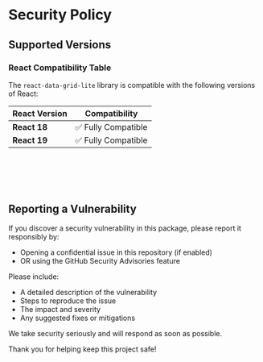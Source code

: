# Security Policy

## Supported Versions

### React Compatibility Table

The `react-data-grid-lite` library is compatible with the following versions of React:

| **React Version** | **Compatibility**  |
| ----------------- | ------------------ |
| **React 18**      | ✅ Fully Compatible |
| **React 19**      | ✅ Fully Compatible |

<br><br>
----
## Reporting a Vulnerability

If you discover a security vulnerability in this package, please report it responsibly by:

- Opening a confidential issue in this repository (if enabled)
- OR using the GitHub Security Advisories feature

Please include:

- A detailed description of the vulnerability
- Steps to reproduce the issue
- The impact and severity
- Any suggested fixes or mitigations

We take security seriously and will respond as soon as possible.

Thank you for helping keep this project safe!

